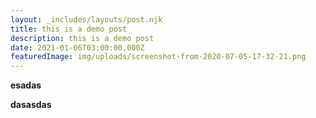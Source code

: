 ```yaml
---
layout: _includes/layouts/post.njk
title: this is a demo post
description: this is a demo post
date: 2021-01-06T03:00:00.000Z
featuredImage: img/uploads/screenshot-from-2020-07-05-17-32-21.png
---
```

**esadas**

**dasasdas**